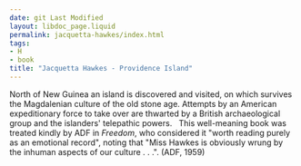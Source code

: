 ```yaml
---
date: git Last Modified
layout: libdoc_page.liquid
permalink: jacquetta-hawkes/index.html
tags:
- H
- book
title: "Jacquetta Hawkes - Providence Island"
---
```


North of New Guinea an island is discovered and visited,  on which survives the Magdalenian culture of the old stone age. Attempts by an  American expeditionary force to take over are thwarted by a British  archaeological group and the islanders' telepathic powers.
 
This well-meaning book was treated kindly by ADF in _Freedom_, who considered it "worth reading purely as an  emotional record", noting that "Miss Hawkes is obviously wrung by the  inhuman aspects of our culture . . .". (ADF, 1959)